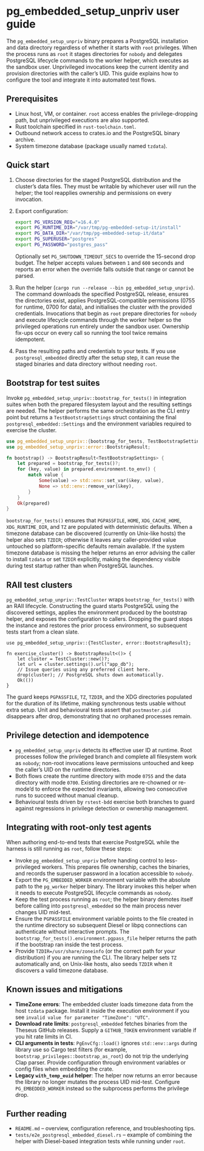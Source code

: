 # pg_embedded_setup_unpriv user guide

The `pg_embedded_setup_unpriv` binary prepares a PostgreSQL installation and
data directory regardless of whether it starts with `root` privileges. When the
process runs as `root` it stages directories for `nobody` and delegates
PostgreSQL lifecycle commands to the worker helper, which executes as the
sandbox user. Unprivileged invocations keep the current identity and provision
directories with the caller’s UID. This guide explains how to configure the
tool and integrate it into automated test flows.

## Prerequisites

- Linux host, VM, or container. `root` access enables the privilege-dropping
  path, but unprivileged executions are also supported.
- Rust toolchain specified in `rust-toolchain.toml`.
- Outbound network access to crates.io and the PostgreSQL binary archive.
- System timezone database (package usually named `tzdata`).

## Quick start

1. Choose directories for the staged PostgreSQL distribution and the cluster’s
   data files. They must be writable by whichever user will run the helper; the
   tool reapplies ownership and permissions on every invocation.

2. Export configuration:

   ```bash
   export PG_VERSION_REQ="=16.4.0"
   export PG_RUNTIME_DIR="/var/tmp/pg-embedded-setup-it/install"
   export PG_DATA_DIR="/var/tmp/pg-embedded-setup-it/data"
   export PG_SUPERUSER="postgres"
   export PG_PASSWORD="postgres_pass"
   ```

   Optionally set `PG_SHUTDOWN_TIMEOUT_SECS` to override the 15-second drop
   budget. The helper accepts values between `1` and `600` seconds and reports
   an error when the override falls outside that range or cannot be parsed.

3. Run the helper (`cargo run --release --bin pg_embedded_setup_unpriv`). The
   command downloads the specified PostgreSQL release, ensures the directories
   exist, applies PostgreSQL-compatible permissions (0755 for runtime, 0700 for
   data), and initialises the cluster with the provided credentials.
   Invocations that begin as `root` prepare directories for `nobody` and
   execute lifecycle commands through the worker helper so the privileged
   operations run entirely under the sandbox user. Ownership fix-ups occur on
   every call so running the tool twice remains idempotent.

4. Pass the resulting paths and credentials to your tests. If you use
   `postgresql_embedded` directly after the setup step, it can reuse the staged
   binaries and data directory without needing `root`.

## Bootstrap for test suites

Invoke `pg_embedded_setup_unpriv::bootstrap_for_tests()` in integration suites
when both the prepared filesystem layout and the resulting settings are needed.
The helper performs the same orchestration as the CLI entry point but returns a
`TestBootstrapSettings` struct containing the final
`postgresql_embedded::Settings` and the environment variables required to
exercise the cluster.

```rust
use pg_embedded_setup_unpriv::{bootstrap_for_tests, TestBootstrapSettings};
use pg_embedded_setup_unpriv::error::BootstrapResult;

fn bootstrap() -> BootstrapResult<TestBootstrapSettings> {
    let prepared = bootstrap_for_tests()?;
    for (key, value) in prepared.environment.to_env() {
        match value {
            Some(value) => std::env::set_var(&key, value),
            None => std::env::remove_var(&key),
        }
    }
    Ok(prepared)
}
```

`bootstrap_for_tests()` ensures that `PGPASSFILE`, `HOME`, `XDG_CACHE_HOME`,
`XDG_RUNTIME_DIR`, and `TZ` are populated with deterministic defaults. When a
timezone database can be discovered (currently on Unix-like hosts) the helper
also sets `TZDIR`; otherwise it leaves any caller-provided value untouched so
platform-specific defaults remain available. If the system timezone database is
missing the helper returns an error advising the caller to install `tzdata` or
set `TZDIR` explicitly, making the dependency visible during test startup
rather than when PostgreSQL launches.

## RAII test clusters

`pg_embedded_setup_unpriv::TestCluster` wraps `bootstrap_for_tests()` with an
RAII lifecycle. Constructing the guard starts PostgreSQL using the discovered
settings, applies the environment produced by the bootstrap helper, and exposes
the configuration to callers. Dropping the guard stops the instance and
restores the prior process environment, so subsequent tests start from a clean
slate.

```rust,no_run
use pg_embedded_setup_unpriv::{TestCluster, error::BootstrapResult};

fn exercise_cluster() -> BootstrapResult<()> {
    let cluster = TestCluster::new()?;
    let url = cluster.settings().url("app_db");
    // Issue queries using any preferred client here.
    drop(cluster); // PostgreSQL shuts down automatically.
    Ok(())
}
```

The guard keeps `PGPASSFILE`, `TZ`, `TZDIR`, and the XDG directories populated
for the duration of its lifetime, making synchronous tests usable without extra
setup. Unit and behavioural tests assert that `postmaster.pid` disappears after
drop, demonstrating that no orphaned processes remain.

## Privilege detection and idempotence

- `pg_embedded_setup_unpriv` detects its effective user ID at runtime. Root
  processes follow the privileged branch and complete all filesystem work as
  `nobody`; non-root invocations leave permissions untouched and keep the
  caller’s UID on the runtime directories.
- Both flows create the runtime directory with mode `0755` and the data
  directory with mode `0700`. Existing directories are re-chowned or re-mode’d
  to enforce the expected invariants, allowing two consecutive runs to succeed
  without manual cleanup.
- Behavioural tests driven by `rstest-bdd` exercise both branches to guard
  against regressions in privilege detection or ownership management.

## Integrating with root-only test agents

When authoring end-to-end tests that exercise PostgreSQL while the harness is
still running as `root`, follow these steps:

- Invoke `pg_embedded_setup_unpriv` before handing control to less-privileged
  workers. This prepares file ownership, caches the binaries, and records the
  superuser password in a location accessible to `nobody`.
- Export the `PG_EMBEDDED_WORKER` environment variable with the absolute path
  to the `pg_worker` helper binary. The library invokes this helper when it
  needs to execute PostgreSQL lifecycle commands as `nobody`.
- Keep the test process running as `root`; the helper binary demotes itself
  before calling into `postgresql_embedded` so the main process never changes
  UID mid-test.
- Ensure the `PGPASSFILE` environment variable points to the file created in the
  runtime directory so subsequent Diesel or libpq connections can authenticate
  without interactive prompts. The
  `bootstrap_for_tests().environment.pgpass_file` helper returns the path if
  the bootstrap ran inside the test process.
- Provide `TZDIR=/usr/share/zoneinfo` (or the correct path for your
  distribution) if you are running the CLI. The library helper sets `TZ`
  automatically and, on Unix-like hosts, also seeds `TZDIR` when it discovers a
  valid timezone database.

## Known issues and mitigations

- **TimeZone errors**: The embedded cluster loads timezone data from the host
  `tzdata` package. Install it inside the execution environment if you see
  `invalid value for parameter "TimeZone": "UTC"`.
- **Download rate limits**: `postgresql_embedded` fetches binaries from the
  Theseus GitHub releases. Supply a `GITHUB_TOKEN` environment variable if you
  hit rate limits in CI.
- **CLI arguments in tests**: `PgEnvCfg::load()` ignores `std::env::args` during
  library use so Cargo test filters (for example,
  `bootstrap_privileges::bootstrap_as_root`) do not trip the underlying Clap
  parser. Provide configuration through environment variables or config files
  when embedding the crate.
- **Legacy `with_temp_euid` helper**: The helper now returns an error because
  the library no longer mutates the process UID mid-test. Configure
  `PG_EMBEDDED_WORKER` instead so the subprocess performs the privilege drop.

## Further reading

- `README.md` – overview, configuration reference, and troubleshooting tips.
- `tests/e2e_postgresql_embedded_diesel.rs` – example of combining the helper
  with Diesel-based integration tests while running under `root`.
